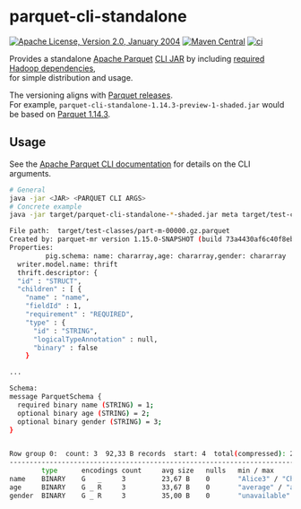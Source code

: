 # parquet-cli-standalone

[![Apache License, Version 2.0, January 2004](https://img.shields.io/github/license/apache/maven.svg?label=License)][license]
[![Maven Central](https://img.shields.io/maven-central/v/de.m3y.parquet/parquet-cli-standalone.svg?style=flat-square)][maven_repo_search]
[![ci](https://github.com/marcelmay/parquet-cli-standalone/actions/workflows/ci.yml/badge.svg)](https://github.com/marcelmay/parquet-cli-standalone/actions/workflows/ci.yml)

Provides a standalone [Apache Parquet](https://parquet.apache.org/) [CLI JAR](https://github.com/apache/parquet-java/tree/master/parquet-cli) by including [required Hadoop dependencies](https://github.com/apache/parquet-java/tree/master/parquet-cli#running),  
for simple distribution and usage.

The versioning aligns with [Parquet releases](https://github.com/apache/parquet-java/releases).  
For example, `parquet-cli-standalone-1.14.3-preview-1-shaded.jar` would be based on [Parquet 1.14.3](https://github.com/apache/parquet-java/releases/tag/apache-parquet-1.14.3).

## Usage

See the [Apache Parquet CLI documentation](https://github.com/apache/parquet-java/tree/master/parquet-cli#help) for details on the CLI arguments.

```bash
# General
java -jar <JAR> <PARQUET CLI ARGS>
# Concrete example
java -jar target/parquet-cli-standalone-*-shaded.jar meta target/test-classes/part-m-00000.gz.parquet

File path:  target/test-classes/part-m-00000.gz.parquet
Created by: parquet-mr version 1.15.0-SNAPSHOT (build 73a4430af6c40f8eb246ad4911eb6d103c9a2abe)
Properties:
         pig.schema: name: chararray,age: chararray,gender: chararray
  writer.model.name: thrift
  thrift.descriptor: {
  "id" : "STRUCT",
  "children" : [ {
    "name" : "name",
    "fieldId" : 1,
    "requirement" : "REQUIRED",
    "type" : {
      "id" : "STRING",
      "logicalTypeAnnotation" : null,
      "binary" : false
    }

...

Schema:
message ParquetSchema {
  required binary name (STRING) = 1;
  optional binary age (STRING) = 2;
  optional binary gender (STRING) = 3;
}


Row group 0:  count: 3  92,33 B records  start: 4  total(compressed): 277 B total(uncompressed):181 B 
--------------------------------------------------------------------------------
        type      encodings count     avg size   nulls   min / max
name    BINARY    G   _     3         23,67 B    0       "Alice3" / "Charles3"
age     BINARY    G _ R     3         33,67 B    0       "average" / "average"
gender  BINARY    G _ R     3         35,00 B    0       "unavailable" / "unavailable"
```

[license]: https://www.apache.org/licenses/LICENSE-2.0
[maven_repo_search]: http://search.maven.org/#search%7Cga%7C1%7Cg%3A%22de.m3y.parquet%22%20AND%20a%3A%22parquet-cli-standalone%22
